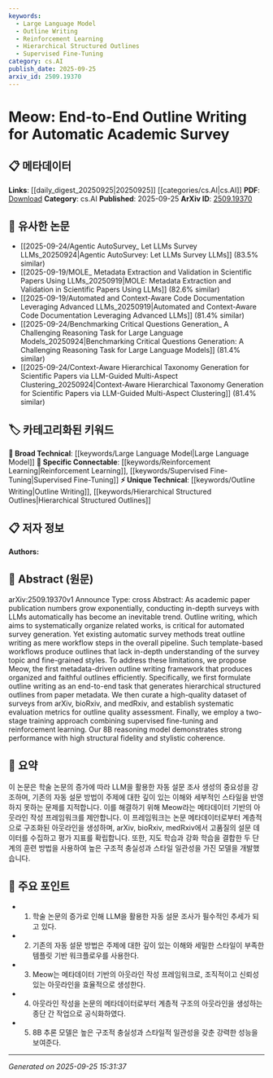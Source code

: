 ```yaml
---
keywords:
  - Large Language Model
  - Outline Writing
  - Reinforcement Learning
  - Hierarchical Structured Outlines
  - Supervised Fine-Tuning
category: cs.AI
publish_date: 2025-09-25
arxiv_id: 2509.19370
---
```


<!-- KEYWORD_LINKING_METADATA:
{
  "processed_timestamp": "2025-09-25T15:31:37.323821",
  "vocabulary_version": "1.0",
  "selected_keywords": [
    "Large Language Model",
    "Outline Writing",
    "Reinforcement Learning",
    "Hierarchical Structured Outlines",
    "Supervised Fine-Tuning"
  ],
  "rejected_keywords": [],
  "similarity_scores": {
    "Large Language Model": 0.82,
    "Outline Writing": 0.78,
    "Reinforcement Learning": 0.8,
    "Hierarchical Structured Outlines": 0.77,
    "Supervised Fine-Tuning": 0.79
  },
  "extraction_method": "AI_prompt_based",
  "budget_applied": true,
  "candidates_json": {
    "candidates": [
      {
        "surface": "Large Language Model",
        "canonical": "Large Language Model",
        "aliases": [
          "LLM"
        ],
        "category": "broad_technical",
        "rationale": "Large Language Models are central to the paper's methodology and connect well with existing literature on NLP and AI.",
        "novelty_score": 0.45,
        "connectivity_score": 0.88,
        "specificity_score": 0.7,
        "link_intent_score": 0.82
      },
      {
        "surface": "Outline Writing",
        "canonical": "Outline Writing",
        "aliases": [
          "Survey Outline Generation"
        ],
        "category": "unique_technical",
        "rationale": "Outline Writing is a unique focus of the paper, essential for linking to automated survey generation research.",
        "novelty_score": 0.75,
        "connectivity_score": 0.65,
        "specificity_score": 0.8,
        "link_intent_score": 0.78
      },
      {
        "surface": "Reinforcement Learning",
        "canonical": "Reinforcement Learning",
        "aliases": [
          "RL"
        ],
        "category": "specific_connectable",
        "rationale": "Reinforcement Learning is a key technique used in the paper, connecting it to broader AI and machine learning research.",
        "novelty_score": 0.5,
        "connectivity_score": 0.85,
        "specificity_score": 0.75,
        "link_intent_score": 0.8
      },
      {
        "surface": "Hierarchical Structured Outlines",
        "canonical": "Hierarchical Structured Outlines",
        "aliases": [
          "Structured Outlines"
        ],
        "category": "unique_technical",
        "rationale": "This concept is central to the paper's contribution and links to research on structured data representation.",
        "novelty_score": 0.7,
        "connectivity_score": 0.6,
        "specificity_score": 0.85,
        "link_intent_score": 0.77
      },
      {
        "surface": "Supervised Fine-Tuning",
        "canonical": "Supervised Fine-Tuning",
        "aliases": [
          "Fine-Tuning"
        ],
        "category": "specific_connectable",
        "rationale": "Supervised Fine-Tuning is a prevalent method in machine learning, facilitating connections with model training literature.",
        "novelty_score": 0.55,
        "connectivity_score": 0.82,
        "specificity_score": 0.72,
        "link_intent_score": 0.79
      }
    ],
    "ban_list_suggestions": [
      "workflow steps",
      "template-based workflows"
    ]
  },
  "decisions": [
    {
      "candidate_surface": "Large Language Model",
      "resolved_canonical": "Large Language Model",
      "decision": "linked",
      "scores": {
        "novelty": 0.45,
        "connectivity": 0.88,
        "specificity": 0.7,
        "link_intent": 0.82
      }
    },
    {
      "candidate_surface": "Outline Writing",
      "resolved_canonical": "Outline Writing",
      "decision": "linked",
      "scores": {
        "novelty": 0.75,
        "connectivity": 0.65,
        "specificity": 0.8,
        "link_intent": 0.78
      }
    },
    {
      "candidate_surface": "Reinforcement Learning",
      "resolved_canonical": "Reinforcement Learning",
      "decision": "linked",
      "scores": {
        "novelty": 0.5,
        "connectivity": 0.85,
        "specificity": 0.75,
        "link_intent": 0.8
      }
    },
    {
      "candidate_surface": "Hierarchical Structured Outlines",
      "resolved_canonical": "Hierarchical Structured Outlines",
      "decision": "linked",
      "scores": {
        "novelty": 0.7,
        "connectivity": 0.6,
        "specificity": 0.85,
        "link_intent": 0.77
      }
    },
    {
      "candidate_surface": "Supervised Fine-Tuning",
      "resolved_canonical": "Supervised Fine-Tuning",
      "decision": "linked",
      "scores": {
        "novelty": 0.55,
        "connectivity": 0.82,
        "specificity": 0.72,
        "link_intent": 0.79
      }
    }
  ]
}
-->

# Meow: End-to-End Outline Writing for Automatic Academic Survey

## 📋 메타데이터

**Links**: [[daily_digest_20250925|20250925]] [[categories/cs.AI|cs.AI]]
**PDF**: [Download](https://arxiv.org/pdf/2509.19370.pdf)
**Category**: cs.AI
**Published**: 2025-09-25
**ArXiv ID**: [2509.19370](https://arxiv.org/abs/2509.19370)

## 🔗 유사한 논문
- [[2025-09-24/Agentic AutoSurvey_ Let LLMs Survey LLMs_20250924|Agentic AutoSurvey: Let LLMs Survey LLMs]] (83.5% similar)
- [[2025-09-19/MOLE_ Metadata Extraction and Validation in Scientific Papers Using LLMs_20250919|MOLE: Metadata Extraction and Validation in Scientific Papers Using LLMs]] (82.6% similar)
- [[2025-09-19/Automated and Context-Aware Code Documentation Leveraging Advanced LLMs_20250919|Automated and Context-Aware Code Documentation Leveraging Advanced LLMs]] (81.4% similar)
- [[2025-09-24/Benchmarking Critical Questions Generation_ A Challenging Reasoning Task for Large Language Models_20250924|Benchmarking Critical Questions Generation: A Challenging Reasoning Task for Large Language Models]] (81.4% similar)
- [[2025-09-24/Context-Aware Hierarchical Taxonomy Generation for Scientific Papers via LLM-Guided Multi-Aspect Clustering_20250924|Context-Aware Hierarchical Taxonomy Generation for Scientific Papers via LLM-Guided Multi-Aspect Clustering]] (81.4% similar)

## 🏷️ 카테고리화된 키워드
**🧠 Broad Technical**: [[keywords/Large Language Model|Large Language Model]]
**🔗 Specific Connectable**: [[keywords/Reinforcement Learning|Reinforcement Learning]], [[keywords/Supervised Fine-Tuning|Supervised Fine-Tuning]]
**⚡ Unique Technical**: [[keywords/Outline Writing|Outline Writing]], [[keywords/Hierarchical Structured Outlines|Hierarchical Structured Outlines]]

## 📋 저자 정보

**Authors:** 

## 📄 Abstract (원문)

arXiv:2509.19370v1 Announce Type: cross 
Abstract: As academic paper publication numbers grow exponentially, conducting in-depth surveys with LLMs automatically has become an inevitable trend. Outline writing, which aims to systematically organize related works, is critical for automated survey generation. Yet existing automatic survey methods treat outline writing as mere workflow steps in the overall pipeline. Such template-based workflows produce outlines that lack in-depth understanding of the survey topic and fine-grained styles. To address these limitations, we propose Meow, the first metadata-driven outline writing framework that produces organized and faithful outlines efficiently. Specifically, we first formulate outline writing as an end-to-end task that generates hierarchical structured outlines from paper metadata. We then curate a high-quality dataset of surveys from arXiv, bioRxiv, and medRxiv, and establish systematic evaluation metrics for outline quality assessment. Finally, we employ a two-stage training approach combining supervised fine-tuning and reinforcement learning. Our 8B reasoning model demonstrates strong performance with high structural fidelity and stylistic coherence.

## 📝 요약

이 논문은 학술 논문의 증가에 따라 LLM을 활용한 자동 설문 조사 생성의 중요성을 강조하며, 기존의 자동 설문 방법이 주제에 대한 깊이 있는 이해와 세부적인 스타일을 반영하지 못하는 문제를 지적합니다. 이를 해결하기 위해 Meow라는 메타데이터 기반의 아웃라인 작성 프레임워크를 제안합니다. 이 프레임워크는 논문 메타데이터로부터 계층적으로 구조화된 아웃라인을 생성하며, arXiv, bioRxiv, medRxiv에서 고품질의 설문 데이터를 수집하고 평가 지표를 확립합니다. 또한, 지도 학습과 강화 학습을 결합한 두 단계의 훈련 방법을 사용하여 높은 구조적 충실성과 스타일 일관성을 가진 모델을 개발했습니다.

## 🎯 주요 포인트

- 1. 학술 논문의 증가로 인해 LLM을 활용한 자동 설문 조사가 필수적인 추세가 되고 있다.
- 2. 기존의 자동 설문 방법은 주제에 대한 깊이 있는 이해와 세밀한 스타일이 부족한 템플릿 기반 워크플로우를 사용한다.
- 3. Meow는 메타데이터 기반의 아웃라인 작성 프레임워크로, 조직적이고 신뢰성 있는 아웃라인을 효율적으로 생성한다.
- 4. 아웃라인 작성을 논문의 메타데이터로부터 계층적 구조의 아웃라인을 생성하는 종단 간 작업으로 공식화하였다.
- 5. 8B 추론 모델은 높은 구조적 충실성과 스타일적 일관성을 갖춘 강력한 성능을 보여준다.


---

*Generated on 2025-09-25 15:31:37*